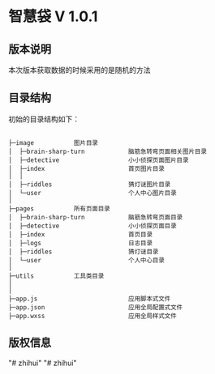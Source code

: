 智慧袋
V 1.0.1
===============
## 版本说明
本次版本获取数据的时候采用的是随机的方法

## 目录结构

初始的目录结构如下：

~~~

├─image           图片目录
│  ├─brain-sharp-turn            脑筋急转弯页面相关图片目录
│  ├─detective                   小小侦探页面图片目录
│  ├─index                       首页图片目录
│  │
│  ├─riddles                     猜灯谜图片目录
│  └─user                        个人中心图片目录
│
├─pages           所有页面目录
│  ├─brain-sharp-turn            脑筋急转弯页面目录
│  ├─detective                   小小侦探页面目录
│  ├─index                       首页目录
│  ├─logs                        日志目录
│  ├─riddles                     猜灯谜目录
│  └─user                        个人中心目录
│
├─utils           工具类目录
│ 
│
├─app.js                         应用脚本式文件
├─app.json                       应用全局配置式文件
├─app.wxss                       应用全局样式文件
~~~



## 版权信息
"# zhihui" 
"# zhihui" 
